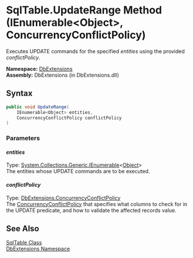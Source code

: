 SqlTable.UpdateRange Method (IEnumerable&lt;Object>, ConcurrencyConflictPolicy)
===============================================================================
Executes UPDATE commands for the specified *entities* using the provided *conflictPolicy*.

**Namespace:** [DbExtensions][1]  
**Assembly:** DbExtensions (in DbExtensions.dll)

Syntax
------

```csharp
public void UpdateRange(
	IEnumerable<Object> entities,
	ConcurrencyConflictPolicy conflictPolicy
)
```

### Parameters

#### *entities*
Type: [System.Collections.Generic.IEnumerable][2]&lt;[Object][3]>  
The entities whose UPDATE commands are to be executed.

#### *conflictPolicy*
Type: [DbExtensions.ConcurrencyConflictPolicy][4]  
 The [ConcurrencyConflictPolicy][4] that specifies what columns to check for in the UPDATE predicate, and how to validate the affected records value.


See Also
--------
[SqlTable Class][5]  
[DbExtensions Namespace][1]  

[1]: ../README.md
[2]: http://msdn.microsoft.com/en-us/library/9eekhta0
[3]: http://msdn.microsoft.com/en-us/library/e5kfa45b
[4]: ../ConcurrencyConflictPolicy/README.md
[5]: README.md